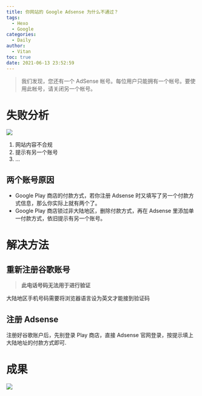 ```yaml
---
title: 你网站的 Google Adsense 为什么不通过？
tags:
  - Hexo
  - Google
categories:
  - Daily
author:
  - Vitan
toc: true
date: 2021-06-13 23:52:59
---
```

> 我们发现，您还有一个 AdSense 帐号。每位用户只能拥有一个帐号。要使用此帐号，请关闭另一个帐号。

<!--more-->

# 失败分析

![](https://cdn.jsdelivr.net/gh/ivitan/Picture@master/imagesGoogleAdsenseError.png)

1. 网站内容不合规
2. 提示有另一个账号
3. ...

## 两个账号原因
-  Google Play 商店的付款方式，若你注册 Adsense 时又填写了另一个付款方式信息，那么你实际上就有两个了。
- Google Play 商店锁过非大陆地区，删除付款方式，再在  Adsense 里添加单一付款方式，依旧提示有另一个账号。
# 解决方法

## 重新注册谷歌账号
> **此电话号码无法用于进行验证**

大陆地区手机号码需要将浏览器语言设为英文才能接到验证码

## 注册 Adsense
注册好谷歌账户后，先别登录 Play 商店，直接 Adsense 官网登录，按提示填上大陆地址的付款方式即可.

# 成果

![](https://cdn.jsdelivr.net/gh/ivitan/Picture@master/imagesAdsenseBingo.png)